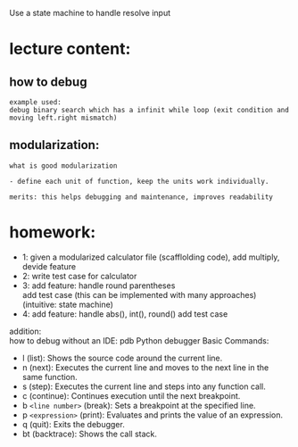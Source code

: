 Use a state machine to handle resolve input

# lecture content:

## how to debug

    example used:
    debug binary search which has a infinit while loop (exit condition and moving left.right mismatch)

## modularization:

    what is good modularization

    - define each unit of function, keep the units work individually.

    merits: this helps debugging and maintenance, improves readability

# homework:

- 1: given a modularized calculator file (scafflolding code), add multiply, devide feature
- 2: write test case for calculator
- 3: add feature:
  handle round parentheses  
  add test case (this can be implemented with many approaches) (intuitive: state machine)
- 4: add feature:
  handle abs(), int(), round()
  add test case

addition:  
how to debug without an IDE:
pdb Python debugger
Basic Commands:

- l (list): Shows the source code around the current line.
- n (next): Executes the current line and moves to the next line in the same function.
- s (step): Executes the current line and steps into any function call.
- c (continue): Continues execution until the next breakpoint.
- b `<line number>` (break): Sets a breakpoint at the specified line.
- p `<expression>` (print): Evaluates and prints the value of an expression.
- q (quit): Exits the debugger.
- bt (backtrace): Shows the call stack.
